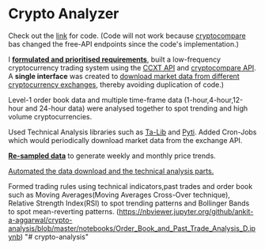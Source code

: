 # Crypto Analyzer 
Check out the [link](https://nbviewer.jupyter.org/github/ankit-a-aggarwal/crypto-analysis/blob/master/notebooks/CryptoAnalysis_1.0_D.ipynb )  for code. (Code will not work because [cryptocompare](cryptocompare.com) bas changed the free-API endpoints since the code's implementation.)


I [**formulated and prioritised requirements**](https://nbviewer.jupyter.org/github/ankit-a-aggarwal/crypto-analysis/blob/master/notebooks/CryptoAnalysis_1.0_D.ipynb#TO-DO:), built a low-frequency cryptocurrency trading system using the [CCXT API](https://github.com/ccxt/ccxt) and [cryptocompare API](https://min-api.cryptocompare.com/). 
A **single interface** was created to [download market data from different cryptocurrency exchanges](https://nbviewer.jupyter.org/github/ankit-a-aggarwal/crypto-analysis/blob/master/notebooks/CryptoAnalysis_1.0_D.ipynb#TO-DO:), thereby avoiding duplication of code.)

Level-1 order book data and multiple time-frame data
(1-hour,4-hour,12-hour and 24-hour data) were analysed together to spot trending and high volume cryptocurrencies. 

Used Technical Analysis libraries such as [Ta-Lib](https://mrjbq7.github.io/ta-lib/doc_index.html) and [Pyti](https://github.com/kylejusticemagnuson/pyti/tree/master/pyti). 
Added Cron-Jobs which would periodically download market data from the exchange API. 

[**Re-sampled data**](https://nbviewer.jupyter.org/github/ankit-a-aggarwal/crypto-analysis/blob/master/notebooks/CryptoAnalysis_1.0_D.ipynb#Resample-high-frequency-data(1m,15m,etc)-to-low-frequncy-data(1day,1week,1month,etc)) to generate weekly and monthly price trends. 

[Automated the data download and the technical analysis parts.](https://nbviewer.jupyter.org/github/ankit-a-aggarwal/crypto-analysis/blob/master/notebooks/CryptoAnalysis_1.0_D.ipynb#Since-Crypto-Markets-are-24-hours,-the-current-candle-may-be-incomplete,until-the-candle-is-closed.-So-delete-the-last-row-for-each-coin-exchange-time_period-combination-and-download-OHLCV-data-from-the-last-row-in-the-CSV/table-after-deletion-to-the-current-timestamp.)

Formed trading rules using technical indicators,past trades and order book such as Moving Averages(Moving Averages Cross-Over technique), Relative Strength Index(RSI) to spot trending patterns and Bollinger Bands to spot mean-reverting patterns. (https://nbviewer.jupyter.org/github/ankit-a-aggarwal/crypto-analysis/blob/master/notebooks/Order_Book_and_Past_Trade_Analysis_D.ipynb)
"# crypto-analysis"

